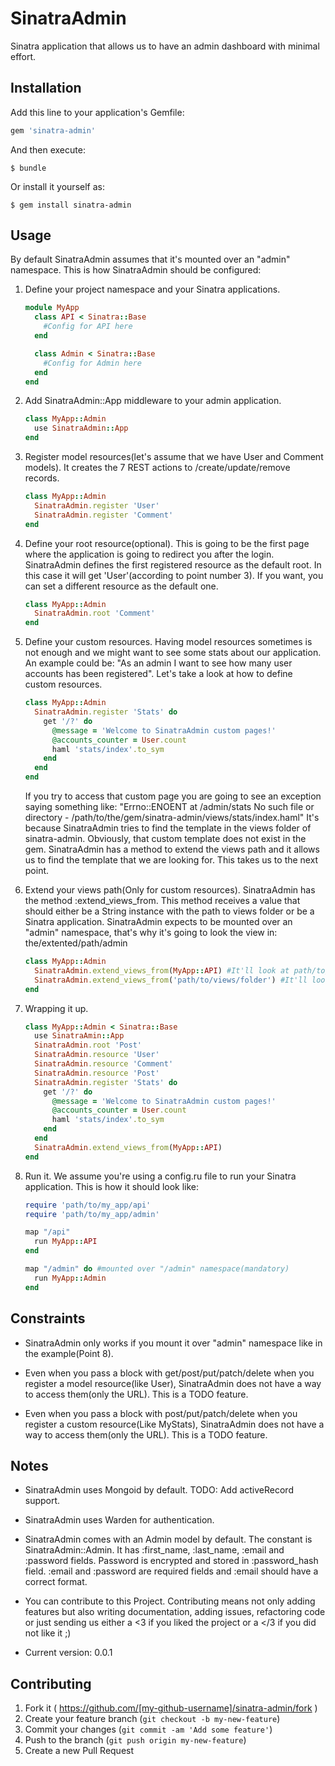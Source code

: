 # SinatraAdmin

Sinatra application that allows us to have an admin dashboard with 
minimal effort.

## Installation

Add this line to your application's Gemfile:

```ruby
gem 'sinatra-admin'
```

And then execute:

    $ bundle

Or install it yourself as:

    $ gem install sinatra-admin

## Usage

By default SinatraAdmin assumes that it's mounted over an "admin"
namespace. This is how SinatraAdmin should be configured:

1. Define your project namespace and your Sinatra applications.
    ```ruby
    module MyApp
      class API < Sinatra::Base
        #Config for API here
      end

      class Admin < Sinatra::Base
        #Config for Admin here
      end
    end
    ```

2. Add SinatraAdmin::App middleware to your admin application.
    ```ruby
    class MyApp::Admin
      use SinatraAdmin::App
    end
    ```

3. Register model resources(let's assume that we have User and Comment
   models). It creates the 7 REST actions to /create/update/remove
   records.
    ```ruby
    class MyApp::Admin
      SinatraAdmin.register 'User'
      SinatraAdmin.register 'Comment'
    end
    ```

4. Define your root resource(optional). This is going to be the first
   page where the application is going to redirect you after the login.
   SinatraAdmin defines the first registered resource as the default root. 
   In this case it will get 'User'(according to point number 3). If you
   want, you can set a different resource as the default one.
    ```ruby
    class MyApp::Admin
      SinatraAdmin.root 'Comment'
    end
    ```

5. Define your custom resources. Having model resources sometimes is not
   enough and we might want to see some stats about our application. An
   example could be: "As an admin I want to see how many user accounts has
   been registered". Let's take a look at how to define custom resources.
    ```ruby
    class MyApp::Admin
      SinatraAdmin.register 'Stats' do
        get '/?' do
          @message = 'Welcome to SinatraAdmin custom pages!'
          @accounts_counter = User.count
          haml 'stats/index'.to_sym
        end
      end
    end
    ```
   If you try to access that custom page you are going to see an exception
   saying something like: "Errno::ENOENT at /admin/stats No such file or
   directory - /path/to/the/gem/sinatra-admin/views/stats/index.haml"
   It's because SinatraAdmin tries to find the template in the views
   folder of sinatra-admin. Obviously, that custom template does not exist 
   in the gem. SinatraAdmin has a method to extend the views path and it 
   allows us to find the template that we are looking for. This takes us to 
   the next point.

6. Extend your views path(Only for custom resources). SinatraAdmin has
   the method :extend_views_from. This method receives a value that
   should either be a String instance with the path to views folder or
   be a Sinatra application. SinatraAdmin expects to be mounted over an 
   "admin" namespace, that's why it's going to look the view in: 
   the/extented/path/admin
    ```ruby
    class MyApp::Admin
      SinatraAdmin.extend_views_from(MyApp::API) #It'll look at path/to/my_app/api/views/admin/stats/index.haml
      SinatraAdmin.extend_views_from('path/to/views/folder') #It'll look at path/to/views/folder/admin/stats/index.haml
    end
    ```

7. Wrapping it up.
    ```ruby
    class MyApp::Admin < Sinatra::Base
      use SinatraAmin::App
      SinatraAdmin.root 'Post'
      SinatraAdmin.resource 'User'
      SinatraAdmin.resource 'Comment'
      SinatraAdmin.resource 'Post'
      SinatraAdmin.register 'Stats' do
        get '/?' do
          @message = 'Welcome to SinatraAdmin custom pages!'
          @accounts_counter = User.count
          haml 'stats/index'.to_sym
        end
      end
      SinatraAdmin.extend_views_from(MyApp::API)
    end
    ```

8. Run it. We assume you're using a config.ru file to run your Sinatra
   application. This is how it should look like:
    ```ruby
    require 'path/to/my_app/api'
    require 'path/to/my_app/admin'

    map "/api"
      run MyApp::API
    end

    map "/admin" do #mounted over "/admin" namespace(mandatory)
      run MyApp::Admin
    end
    ```

## Constraints

* SinatraAdmin only works if you mount it over "admin" namespace like in
the example(Point 8).

* Even when you pass a block with get/post/put/patch/delete when you
register a model resource(like User), SinatraAdmin does not have a way to access
them(only the URL). This is a TODO feature.

* Even when you pass a block with post/put/patch/delete when you
register a custom resource(Like MyStats), SinatraAdmin does not have a way to
access them(only the URL). This is a TODO feature.

## Notes

* SinatraAdmin uses Mongoid by default. TODO: Add activeRecord support.
 
* SinatraAdmin uses Warden for authentication.

* SinatraAdmin comes with an Admin model by default. The constant is
SinatraAdmin::Admin. It has :first_name, :last_name, :email and
:password fields. Password is encrypted and stored in :password_hash
field. :email and :password are required fields and :email should have a correct format.

* You can contribute to this Project. Contributing means not only adding
features but also writing documentation, adding issues, refactoring code
or just sending us either a <3 if you liked the project or a </3 if you
did not like it ;)

* Current version: 0.0.1

## Contributing

1. Fork it ( https://github.com/[my-github-username]/sinatra-admin/fork )
2. Create your feature branch (`git checkout -b my-new-feature`)
3. Commit your changes (`git commit -am 'Add some feature'`)
4. Push to the branch (`git push origin my-new-feature`)
5. Create a new Pull Request

